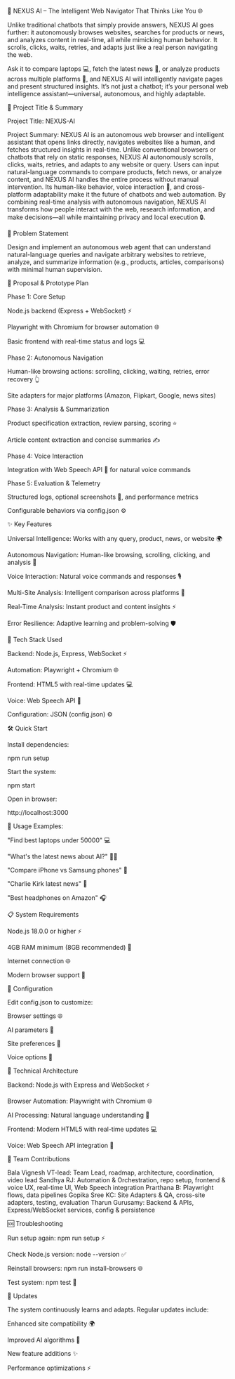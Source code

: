 🤖 NEXUS AI – The Intelligent Web Navigator That Thinks Like You 🌐

Unlike traditional chatbots that simply provide answers, NEXUS AI goes further: it autonomously browses websites, searches for products or news, and analyzes content in real-time, all while mimicking human behavior. It scrolls, clicks, waits, retries, and adapts just like a real person navigating the web.

Ask it to compare laptops 💻, fetch the latest news 📰, or analyze products across multiple platforms 🛒, and NEXUS AI will intelligently navigate pages and present structured insights. It’s not just a chatbot; it’s your personal web intelligence assistant—universal, autonomous, and highly adaptable.

🚀 Project Title & Summary

Project Title: NEXUS-AI

Project Summary:
NEXUS AI is an autonomous web browser and intelligent assistant that opens links directly, navigates websites like a human, and fetches structured insights in real-time. Unlike conventional browsers or chatbots that rely on static responses, NEXUS AI autonomously scrolls, clicks, waits, retries, and adapts to any website or query. Users can input natural-language commands to compare products, fetch news, or analyze content, and NEXUS AI handles the entire process without manual intervention. Its human-like behavior, voice interaction 🎤, and cross-platform adaptability make it the future of chatbots and web automation. By combining real-time analysis with autonomous navigation, NEXUS AI transforms how people interact with the web, research information, and make decisions—all while maintaining privacy and local execution 🔒.

📌 Problem Statement

Design and implement an autonomous web agent that can understand natural-language queries and navigate arbitrary websites to retrieve, analyze, and summarize information (e.g., products, articles, comparisons) with minimal human supervision.

🧭 Proposal & Prototype Plan

Phase 1: Core Setup

Node.js backend (Express + WebSocket) ⚡

Playwright with Chromium for browser automation 🌐

Basic frontend with real-time status and logs 💻

Phase 2: Autonomous Navigation

Human-like browsing actions: scrolling, clicking, waiting, retries, error recovery 👆

Site adapters for major platforms (Amazon, Flipkart, Google, news sites)

Phase 3: Analysis & Summarization

Product specification extraction, review parsing, scoring ⭐

Article content extraction and concise summaries ✍️

Phase 4: Voice Interaction

Integration with Web Speech API 🎤 for natural voice commands

Phase 5: Evaluation & Telemetry

Structured logs, optional screenshots 📸, and performance metrics

Configurable behaviors via config.json ⚙️

✨ Key Features

Universal Intelligence: Works with any query, product, news, or website 🌍

Autonomous Navigation: Human-like browsing, scrolling, clicking, and analysis 🧠

Voice Interaction: Natural voice commands and responses 🎙️

Multi-Site Analysis: Intelligent comparison across platforms 🔄

Real-Time Analysis: Instant product and content insights ⚡

Error Resilience: Adaptive learning and problem-solving 🛡️

🧰 Tech Stack Used

Backend: Node.js, Express, WebSocket ⚡

Automation: Playwright + Chromium 🌐

Frontend: HTML5 with real-time updates 💻

Voice: Web Speech API 🎤

Configuration: JSON (config.json) ⚙️

🛠️ Quick Start

Install dependencies:

npm run setup


Start the system:

npm start


Open in browser:

http://localhost:3000


🎯 Usage Examples:

"Find best laptops under 50000" 💻

"What's the latest news about AI?" 🤖📰

"Compare iPhone vs Samsung phones" 📱

"Charlie Kirk latest news" 📰

"Best headphones on Amazon" 🎧

📋 System Requirements

Node.js 18.0.0 or higher ⚡

4GB RAM minimum (8GB recommended) 💾

Internet connection 🌐

Modern browser support 🌟

🔧 Configuration

Edit config.json to customize:

Browser settings 🌐

AI parameters 🤖

Site preferences 🔄

Voice options 🎤

🤖 Technical Architecture

Backend: Node.js with Express and WebSocket ⚡

Browser Automation: Playwright with Chromium 🌐

AI Processing: Natural language understanding 🧠

Frontend: Modern HTML5 with real-time updates 💻

Voice: Web Speech API integration 🎤

👥 Team Contributions

Bala Vignesh VT-lead: Team Lead, roadmap, architecture, coordination, video lead
Sandhya RJ: Automation & Orchestration, repo setup, frontend & voice UX, real-time UI, Web Speech integration
Prarthana B: Playwright flows, data pipelines
Gopika Sree KC: Site Adapters & QA, cross-site adapters, testing, evaluation
Tharun Gurusamy: Backend & APIs, Express/WebSocket services, config & persistence

🆘 Troubleshooting

Run setup again: npm run setup ⚡

Check Node.js version: node --version ✅

Reinstall browsers: npm run install-browsers 🌐

Test system: npm test 🧪

🔄 Updates

The system continuously learns and adapts. Regular updates include:

Enhanced site compatibility 🌍

Improved AI algorithms 🤖

New feature additions ✨

Performance optimizations ⚡
